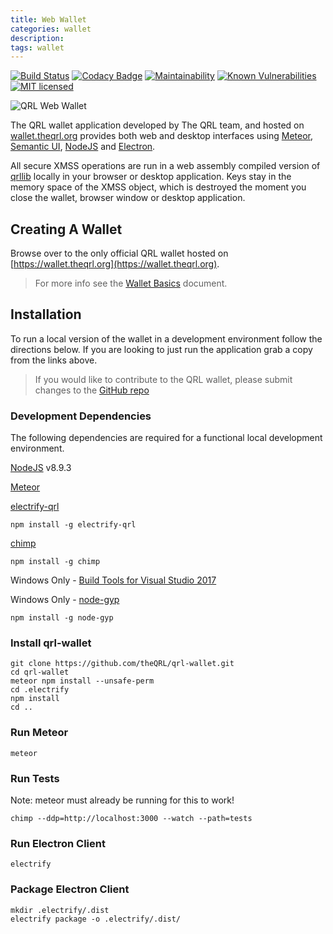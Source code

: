 ```yaml
---
title: Web Wallet
categories: wallet
description:
tags: wallet
---
```


[![Build Status](https://circleci.com/gh/theQRL/qrl-wallet.svg?style=shield&circle-token=:circle-token)](https://circleci.com/gh/theQRL/qrl-wallet)
[![Codacy Badge](https://api.codacy.com/project/badge/Grade/a91585507ea24454a43190dfb48d8c09)](https://www.codacy.com/app/qrl/qrl-wallet?utm_source=github.com&amp;utm_medium=referral&amp;utm_content=theQRL/qrl-wallet&amp;utm_campaign=Badge_Grade)
[![Maintainability](https://api.codeclimate.com/v1/badges/30e006c07f50365faa9a/maintainability)](https://codeclimate.com/github/theQRL/qrl-wallet/maintainability)
[![Known Vulnerabilities](https://snyk.io/test/github/theqrl/qrl-wallet/badge.svg)](https://snyk.io/test/github/theqrl/qrl-wallet)
[![MIT licensed](https://img.shields.io/badge/license-MIT-blue.svg)](https://raw.githubusercontent.com/theQRL/qrl-wallet/master/LICENSE)

![QRL Web Wallet](/assets/wallet/web/qrlWallet.png)

The QRL wallet application developed by The QRL team, and hosted on [wallet.theqrl.org](https://wallet.theqrl.org) provides both web and desktop interfaces using [Meteor](https://www.meteor.com/), [Semantic UI](https://semantic-ui.com/), [NodeJS](https://nodejs.org/en/) and [Electron](https://electronjs.org/).

All secure XMSS operations are run in a web assembly compiled version of [qrllib](https://github.com/theQRL/qrllib) locally in your browser or desktop application. Keys stay in the memory space of the XMSS object, which is destroyed the moment you close the wallet, browser window or desktop application.


## Creating A Wallet

Browse over to the only official QRL wallet hosted on [https://wallet.theqrl.org](https://wallet.theqrl.org).

> For more info see the [Wallet Basics](/wallet/basics) document.

## Installation

To run a local version of the wallet in a development environment follow the directions below. If you are looking to just run the application grab a copy from the links above.

> If you would like to contribute to the QRL wallet, please submit changes to the [GitHub repo](https://github.com/theQRL/qrl-wallet)

### Development Dependencies

The following dependencies are required for a functional local development environment.

[NodeJS](https://nodejs.org/en/) v8.9.3

[Meteor](https://www.meteor.com/install)

[electrify-qrl](https://www.npmjs.com/package/electrify-qrl)

	npm install -g electrify-qrl

[chimp](https://github.com/xolvio/chimp)

	npm install -g chimp

Windows Only - [Build Tools for Visual Studio 2017](https://www.visualstudio.com/downloads/#build-tools-for-visual-studio-2017)


Windows Only - [node-gyp](https://github.com/nodejs/node-gyp)

	npm install -g node-gyp


### Install qrl-wallet

	git clone https://github.com/theQRL/qrl-wallet.git
	cd qrl-wallet
	meteor npm install --unsafe-perm
	cd .electrify
	npm install
	cd ..

### Run Meteor

	meteor

### Run Tests

Note: meteor must already be running for this to work!

	chimp --ddp=http://localhost:3000 --watch --path=tests

### Run Electron Client

	electrify

### Package Electron Client

	mkdir .electrify/.dist
	electrify package -o .electrify/.dist/
